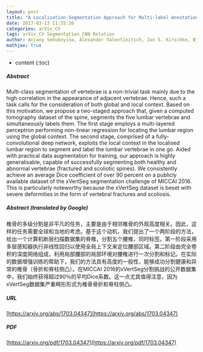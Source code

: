```yaml
---
layout: post
title: "A Localisation-Segmentation Approach for Multi-label Annotation of Lumbar Vertebrae using Deep Nets"
date: 2017-03-13 11:55:16
categories: arXiv_CV
tags: arXiv_CV Segmentation CNN Relation
author: Anjany Sekuboyina, Alexander Valentinitsch, Jan S. Kirschke, Bjoern H. Menze
mathjax: true
---
```


* content
{:toc}

##### Abstract
Multi-class segmentation of vertebrae is a non-trivial task mainly due to the high correlation in the appearance of adjacent vertebrae. Hence, such a task calls for the consideration of both global and local context. Based on this motivation, we propose a two-staged approach that, given a computed tomography dataset of the spine, segments the five lumbar vertebrae and simultaneously labels them. The first stage employs a multi-layered perceptron performing non-linear regression for locating the lumbar region using the global context. The second stage, comprised of a fully-convolutional deep network, exploits the local context in the localised lumbar region to segment and label the lumbar vertebrae in one go. Aided with practical data augmentation for training, our approach is highly generalisable, capable of successfully segmenting both healthy and abnormal vertebrae (fractured and scoliotic spines). We consistently achieve an average Dice coefficient of over 90 percent on a publicly available dataset of the xVertSeg segmentation challenge of MICCAI 2016. This is particularly noteworthy because the xVertSeg dataset is beset with severe deformities in the form of vertebral fractures and scoliosis.

##### Abstract (translated by Google)
椎骨的多级分割是非平凡的任务，主要是由于相邻椎骨的外观高度相关。因此，这样的任务需要全球和当地的考虑。基于这个动机，我们提出了一个两阶段的方法，给出一个计算机断层扫描数据集的脊椎，分割五个腰椎，同时标签。第一阶段采用多层感知器执行非线性回归以使用全局上下文来定位腰部区域。第二阶段由完全卷积的深度网络组成，利用局部腰部的局部环境对腰椎进行一次分割和标记。在实际的数据增强训练的帮助下，我们的方法具有高度的一般性，能够成功分割健康和异常的椎骨（骨折和脊柱侧凸）。在MICCAI 2016的xVertSeg分割挑战的公开数据集中，我们始终获得超过90％的平均Dice系数。这一点尤其值得注意，因为xVertSeg数据集严重畸形形式为椎骨骨折和脊柱侧凸。

##### URL
[https://arxiv.org/abs/1703.04347](https://arxiv.org/abs/1703.04347)

##### PDF
[https://arxiv.org/pdf/1703.04347](https://arxiv.org/pdf/1703.04347)

